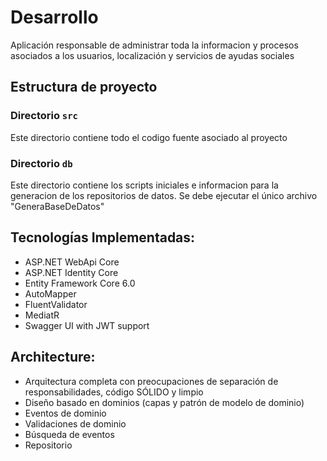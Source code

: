 # Desarrollo #

Aplicación responsable de administrar toda la informacion y procesos asociados a los usuarios, localización y servicios de ayudas sociales

## Estructura de proyecto

### Directorio `src`

Este directorio contiene todo el codigo fuente asociado al proyecto

### Directorio `db`

Este directorio contiene los scripts iniciales e informacion para la generacion de los repositorios de datos.
Se debe ejecutar el único archivo "GeneraBaseDeDatos"


## Tecnologías Implementadas:

- ASP.NET WebApi Core
- ASP.NET Identity Core
- Entity Framework Core 6.0
- AutoMapper
- FluentValidator
- MediatR
- Swagger UI with JWT support

## Architecture:

- Arquitectura completa con preocupaciones de separación de responsabilidades, código SÓLIDO y limpio
- Diseño basado en dominios (capas y patrón de modelo de dominio)
- Eventos de dominio
- Validaciones de dominio
- Búsqueda de eventos
- Repositorio

